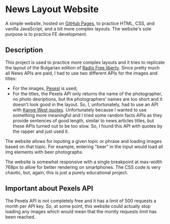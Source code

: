 # News Layout Website

A simple website, hosted on [GitHub Pages](https://nbaldzhiev.github.io/news-site/), to practice HTML, CSS, and vanilla JavaScript, and a bit more complex layouts. The website's sole purpose is to practice FE development.

## Description

This project is used to practice more complex layouts and it tries to replicate the layout of the Bulgarian edition of 
[Radio Free liberty](https://www.svobodnaevropa.bg/). Since pretty much all News APIs are paid, I had to use two different APIs for the images and titles:
* For the images, [Pexesl](https://www.pexels.com/api/) is used;
* For the titles, the Pexels API only returns the name of the photographer, no photo desriptions, but the photographers' names are too short and it doesn't look
good in the layout. So, I, unfortunately, had to use an API with [Kanye West quotes](https://kanye.rest/). Unfortunately because I wanted to use something more
meaningful and I tried some random facts APIs as they provide sentences of good length, similar to news articles titles, but these APIs turned out to be too slow.
So, I found this API with quotes by the rapper and just used it.

The website allows for inputing a given topic or phrase and loading images based on that topic. For example, entering "beer" in the input would
load all img elements with beer photographs.

The website is somewhat responsive with a single breakpoint at max-width 768px to allow for better rendering on smartphones.
The CSS code is very chaotic, but, again, this is just a purely educational project.

## Important about Pexels API

The Pexels API is not completely free and it has a limit of 500 requests a month per API key. So, at some point, this website could actually stop loading any
images which would mean that the montly requests limit has been reached.
